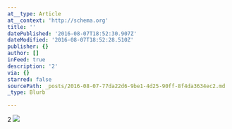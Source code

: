 ```yaml
---
at__type: Article
at__context: 'http://schema.org'
title: ''
datePublished: '2016-08-07T18:52:30.907Z'
dateModified: '2016-08-07T18:52:28.510Z'
publisher: {}
author: []
inFeed: true
description: '2'
via: {}
starred: false
sourcePath: _posts/2016-08-07-77da22d6-9be1-4d25-90ff-8f4da3634ec2.md
_type: Blurb

---
```

2
![](https://the-grid-user-content.s3-us-west-2.amazonaws.com/b83a33c6-1010-44d0-8dc2-0380309daf70.jpg)